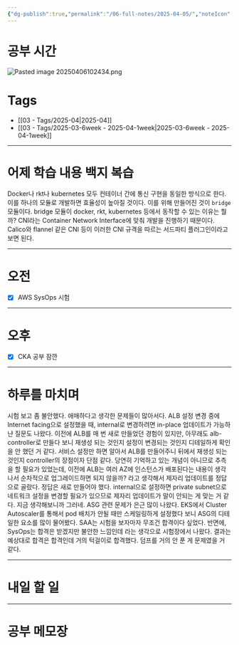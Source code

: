 ```yaml
---
{"dg-publish":true,"permalink":"/06-full-notes/2025-04-05/","noteIcon":""}
---
```


# 공부 시간
![Pasted image 20250406102434.png](/img/user/image/Pasted%20image%2020250406102434.png)
# Tags
- [[03 - Tags/2025-04\|2025-04]]
- [[03 - Tags/2025-03-6week - 2025-04-1week\|2025-03-6week - 2025-04-1week]]

---
# 어제 학습 내용 백지 복습
Docker나 rkt나 kubernetes 모두 컨테이너 간에 통신 구현을 동일한 방식으로 한다.
이를 하나의 모듈로 개발하면 효율성이 높아질 것이다. 이를 위해 만들어진 것이 `bridge` 모듈이다.
bridge 모듈이 docker, rkt, kubernetes 등에서 동작할 수 있는 이유는 뭘까? CNI라는 Container Network Interface에 맞춰 개발을 진행하기 때문이다.
Calico와 flannel 같은 CNI 등이 이러한 CNI 규격을 따르는 서드파티 플러그인이라고 보면 된다.

---
# 오전
- [x]  AWS SysOps 시험
---
# 오후
- [x] CKA 공부 잠깐
---
# 하루를 마치며
시험 보고 좀 불안했다. 애매하다고 생각한 문제들이 많아서다.
ALB 설정 변경 중에 Internet facing으로 설정했을 때, internal로 변경하려면 in-place 업데이트가 가능하냔 질문도 나왔다.
이전에 ALB를 매 번 새로 만들었던 경험이 있지만, 아무래도 alb-controller로 만들다 보니 재생성 되는 것인지 설정이 변경되는 것인지 디테일하게 확인을 안 했던 거 같다. 서비스 설정만 하면 알아서 ALB를 만들어주니 뒤에서 재생성 되는 것인지 controller의 장점이자 단점 같다.
당연히 기억하고 있는 개념이 아니므로 추측을 할 필요가 있었는데, 이전에 ALB는 여러 AZ에 인스턴스가 배포된다는 내용이 생각나서 순차적으로 업그레이드하면 되지 않을까? 라고 생각해서 제자리 업데이트를 정답으로 골랐다.
정답은 새로 만들어야 했다. internal으로 설정하면 private subnet으로 네트워크 설정을 변경할 필요가 있으므로 제자리 업데이트가 말이 안되는 게 맞는 거 같다. 지금 생각해보니까 그러네.
ASG 관련 문제가 은근 많이 나왔다. EKS에서 Cluster Autoscaler를 통해서 pod 배치가 안될 때만 스케일링하게 설정했다 보니 ASG의 디테일한 요소를 많이 물어봤다.
SAA는 시험을 보자마자 무조건 합격이다 싶었다. 반면에, SysOps는 합격은 받겠지만 불안한 느낌인데 라는 생각으로 시험장에서 나왔다.
결과는 예상대로 합격은 합격인데 거의 턱걸이로 합격했다. 덤프를 거의 안 푼 게 문제였을 거 같다.

---
# 내일 할 일
---

# 공부 메모장